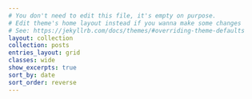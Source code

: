 ```yaml
---
# You don't need to edit this file, it's empty on purpose.
# Edit theme's home layout instead if you wanna make some changes
# See: https://jekyllrb.com/docs/themes/#overriding-theme-defaults
layout: collection
collection: posts
entries_layout: grid
classes: wide
show_excerpts: true
sort_by: date
sort_order: reverse
---
```

